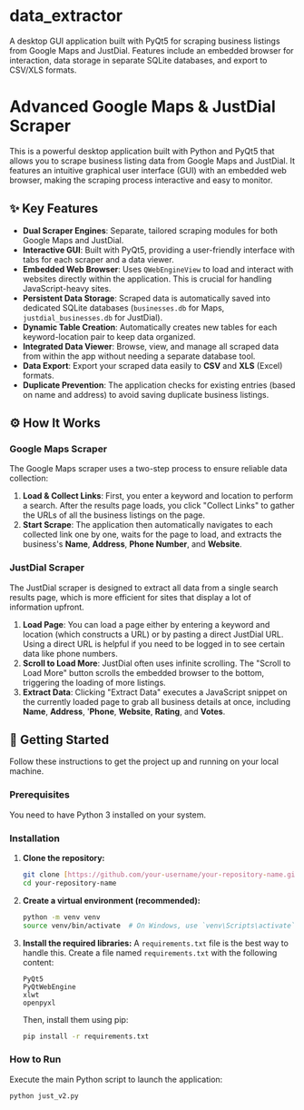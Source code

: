 # data_extractor
A desktop GUI application built with PyQt5 for scraping business listings from Google Maps and JustDial. Features include an embedded browser for interaction, data storage in separate SQLite databases, and export to CSV/XLS formats.

# Advanced Google Maps & JustDial Scraper

This is a powerful desktop application built with Python and PyQt5 that allows you to scrape business listing data from Google Maps and JustDial. It features an intuitive graphical user interface (GUI) with an embedded web browser, making the scraping process interactive and easy to monitor.


## ✨ Key Features

* **Dual Scraper Engines**: Separate, tailored scraping modules for both Google Maps and JustDial.
* **Interactive GUI**: Built with PyQt5, providing a user-friendly interface with tabs for each scraper and a data viewer.
* **Embedded Web Browser**: Uses `QWebEngineView` to load and interact with websites directly within the application. This is crucial for handling JavaScript-heavy sites.
* **Persistent Data Storage**: Scraped data is automatically saved into dedicated SQLite databases (`businesses.db` for Maps, `justdial_businesses.db` for JustDial).
* **Dynamic Table Creation**: Automatically creates new tables for each keyword-location pair to keep data organized.
* **Integrated Data Viewer**: Browse, view, and manage all scraped data from within the app without needing a separate database tool.
* **Data Export**: Export your scraped data easily to **CSV** and **XLS** (Excel) formats.
* **Duplicate Prevention**: The application checks for existing entries (based on name and address) to avoid saving duplicate business listings.

## ⚙️ How It Works

### Google Maps Scraper
The Google Maps scraper uses a two-step process to ensure reliable data collection:
1.  **Load & Collect Links**: First, you enter a keyword and location to perform a search. After the results page loads, you click "Collect Links" to gather the URLs of all the business listings on the page.
2.  **Start Scrape**: The application then automatically navigates to each collected link one by one, waits for the page to load, and extracts the business's **Name**, **Address**, **Phone Number**, and **Website**.

### JustDial Scraper
The JustDial scraper is designed to extract all data from a single search results page, which is more efficient for sites that display a lot of information upfront.
1.  **Load Page**: You can load a page either by entering a keyword and location (which constructs a URL) or by pasting a direct JustDial URL. Using a direct URL is helpful if you need to be logged in to see certain data like phone numbers.
2.  **Scroll to Load More**: JustDial often uses infinite scrolling. The "Scroll to Load More" button scrolls the embedded browser to the bottom, triggering the loading of more listings.
3.  **Extract Data**: Clicking "Extract Data" executes a JavaScript snippet on the currently loaded page to grab all business details at once, including **Name**, **Address**, '**Phone**, **Website**, **Rating**, and **Votes**.

## 🚀 Getting Started

Follow these instructions to get the project up and running on your local machine.

### Prerequisites

You need to have Python 3 installed on your system.

### Installation

1.  **Clone the repository:**
    ```bash
    git clone [https://github.com/your-username/your-repository-name.git](https://github.com/your-username/your-repository-name.git)
    cd your-repository-name
    ```

2.  **Create a virtual environment (recommended):**
    ```bash
    python -m venv venv
    source venv/bin/activate  # On Windows, use `venv\Scripts\activate`
    ```

3.  **Install the required libraries:**
    A `requirements.txt` file is the best way to handle this. Create a file named `requirements.txt` with the following content:
    ```
    PyQt5
    PyQtWebEngine
    xlwt
    openpyxl
    ```
    Then, install them using pip:
    ```bash
    pip install -r requirements.txt
    ```

### How to Run

Execute the main Python script to launch the application:
```bash
python just_v2.py
